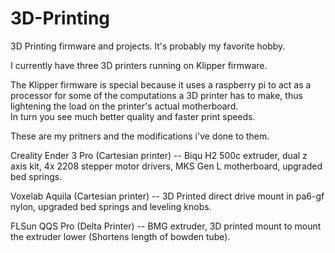 # 3D-Printing
3D Printing firmware and projects. It's probably my favorite hobby.

I currently have three 3D printers running on Klipper firmware.

The Klipper firmware is special because it uses a raspberry pi to act as a processor for some of the 
computations a 3D printer has to make, thus lightening the load on the printer's actual motherboard.  
In turn you see much better quality and faster print speeds. 

These are my pritners and the modifications i've done to them.

  Creality Ender 3 Pro (Cartesian printer) -- Biqu H2 500c extruder, dual z axis kit, 4x 2208 stepper motor drivers, MKS Gen L motherboard, upgraded bed springs. 

  Voxelab Aquila (Cartesian printer) -- 3D Printed direct drive mount in pa6-gf nylon, upgraded bed springs and leveling knobs.

  FLSun QQS Pro (Delta Printer) -- BMG extruder, 3D printed mount to mount the extruder lower (Shortens length of bowden tube).
